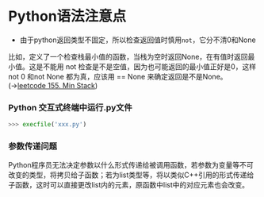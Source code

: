 # Python语法注意点

* 由于python返回类型不固定，所以检查返回值时慎用`not`，它分不清0和None

比如，定义了一个检查栈最小值的函数，当栈为空时返回None，在有值时返回最小值。这是不能用 not 检查是不是空值，因为也可能返回的最小值正好是0，这样 not 0 和not None 都为真，应该用 == None 来确定返回是不是None。
(→[leetcode 155. Min Stack](https://leetcode.com/problems/min-stack/))


### Python 交互式终端中运行.py文件
```python
>>> execfile('xxx.py')
```


### 参数传递问题

Python程序员无法决定参数以什么形式传递给被调用函数，若参数为变量等不可改变的类型，将拷贝给子函数；若为list类型等，将以类似C++引用的形式传递给子函数，这时可以直接更改list内的元素，原函数中list中的对应元素也会改变。